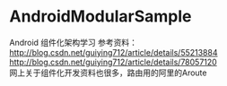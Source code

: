 # AndroidModularSample
Android 组件化架构学习
参考资料：<br>
<http://blog.csdn.net/guiying712/article/details/55213884>  <br>
<http://blog.csdn.net/guiying712/article/details/78057120> <br>
网上关于组件化开发资料也很多，路由用的阿里的Aroute

